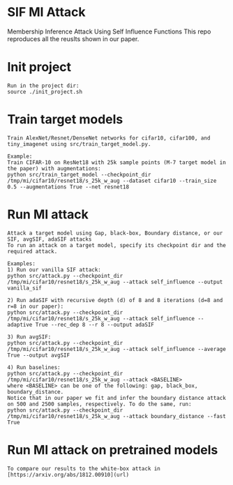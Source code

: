 # SIF MI Attack
Membership Inference Attack Using Self Influence Functions
This repo reproduces all the reuslts shown in our paper.

# Init project
    Run in the project dir:
    source ./init_project.sh

# Train target models
    Train AlexNet/Resnet/DenseNet networks for cifar10, cifar100, and tiny_imagenet using src/train_target_model.py.
    
    Example:
    Train CIFAR-10 on ResNet18 with 25k sample points (M-7 target model in the paper) with augmentations:
    python src/train_target_model --checkpoint_dir /tmp/mi/cifar10/resnet18/s_25k_w_aug --dataset cifar10 --train_size 0.5 --augmentations True --net resnet18

# Run MI attack
    Attack a target model using Gap, black-box, Boundary distance, or our SIF, avgSIF, adaSIF attacks
    To run an attack on a target model, specify its checkpoint dir and the required attack.
    
    Examples:
    1) Run our vanilla SIF attack:
    python src/attack.py --checkpoint_dir /tmp/mi/cifar10/resnet18/s_25k_w_aug --attack self_influence --output vanilla_sif
    
    2) Run adaSIF with recursive depth (d) of 8 and 8 iterations (d=8 and r=8 in our paper):
    python src/attack.py --checkpoint_dir /tmp/mi/cifar10/resnet18/s_25k_w_aug --attack self_influence --adaptive True --rec_dep 8 --r 8 --output adaSIF
    
    3) Run avgSIF:
    python src/attack.py --checkpoint_dir /tmp/mi/cifar10/resnet18/s_25k_w_aug --attack self_influence --average True --output avgSIF
    
    4) Run baselines:
    python src/attack.py --checkpoint_dir /tmp/mi/cifar10/resnet18/s_25k_w_aug --attack <BASELINE>
    where <BASELINE> can be one of the following: gap, black_box, boundary_distance.
    Notice that in our paper we fit and infer the boundary distance attack on 500 and 2500 samples, respectively. To do the same, run:
    python src/attack.py --checkpoint_dir /tmp/mi/cifar10/resnet18/s_25k_w_aug --attack boundary_distance --fast True
    
# Run MI attack on pretrained models
    To compare our results to the white-box attack in [https://arxiv.org/abs/1812.00910](url)
   
